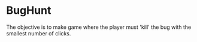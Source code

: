 # BugHunt
The objective is to make game where the player must 'kill' the bug with the smallest number of clicks. 
